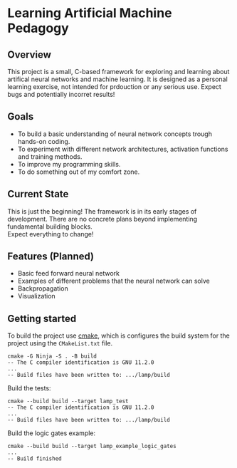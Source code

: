 # Learning Artificial Machine Pedagogy

## Overview

This project is a small, C-based framework for exploring and learning about artifical neural networks and machine learning. It is designed as a personal learning exercise, not intended for prdouction or any serious use. Expect bugs and potentially incorret results!

## Goals

* To build a basic understanding of neural network concepts trough hands-on coding.
* To experiment with different network architectures, activation functions and training methods.
* To improve my programming skills.
* To do something out of my comfort zone.

## Current State

This is just the beginning! The framework is in its early stages of development. There are no concrete plans beyond implementing fundamental building blocks.\
Expect everything to change!

## Features (Planned)
* Basic feed forward neural network
* Examples of different problems that the neural network can solve
* Backpropagation
* Visualization

## Getting started

To build the project use [cmake](https://cmake.org/cmake/help/latest/guide/tutorial/index.html), which is configures the build system for the project using the `CMakeList.txt` file.

```
cmake -G Ninja -S . -B build
-- The C compiler identification is GNU 11.2.0
...
-- Build files have been written to: .../lamp/build
```

Build the tests:
```
cmake --build build --target lamp_test
-- The C compiler identification is GNU 11.2.0
...
-- Build files have been written to: .../lamp/build
```


Build the logic gates example:
```
cmake --build build --target lamp_example_logic_gates
...
-- Build finished
```
